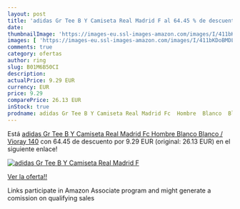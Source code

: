 ```yaml
---
layout: post
title: 'adidas Gr Tee B Y Camiseta Real Madrid F al 64.45 % de descuento'
date: 
thumbnailImage: 'https://images-eu.ssl-images-amazon.com/images/I/411bKDoBMDL._SL200_.jpg'
images: [ 'https://images-eu.ssl-images-amazon.com/images/I/411bKDoBMDL._SL200_.jpg' ]
comments: true
category: ofertas
author: ring
slug: B01M6B50CI
description:
actualPrice: 9.29 EUR
currency: EUR
price: 9.29
comparePrice: 26.13 EUR
inStock: true
prodname: adidas Gr Tee B Y Camiseta Real Madrid Fc  Hombre  Blanco  Blanco / Vioray   140
---
```


Está [adidas Gr Tee B Y Camiseta Real Madrid Fc  Hombre  Blanco  Blanco / Vioray   140](https://www.amazon.es/dp/B01M6B50CI/?tag=tolees-21) con 64.45 de descuento por 9.29 EUR (original: 26.13 EUR) en el siguiente enlace!

[![adidas Gr Tee B Y Camiseta Real Madrid F](https://images-eu.ssl-images-amazon.com/images/I/411bKDoBMDL._SL200_.jpg)](https://www.amazon.es/dp/B01M6B50CI/?tag=tolees-21)

[Ver la oferta!!](https://www.amazon.es/dp/B01M6B50CI/?tag=tolees-21)

Links participate in Amazon Associate program and might generate a comission on qualifying sales


